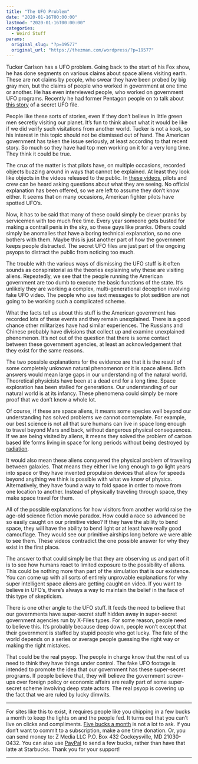 ```yaml
---
title: "The UFO Problem"
date: "2020-01-16T00:00:00"
lastmod: "2020-01-16T00:00:00"
categories:
  - Weird Stuff
params:
  original_slug: "?p=19577"
  original_url: "https://thezman.com/wordpress/?p=19577"
---
```


Tucker Carlson has a UFO problem. Going back to the start of his Fox
show, he has done segments on various claims about space aliens visiting
earth. These are not claims by people, who swear they have been probed
by big gray men, but the claims of people who worked in government at
one time or another. He has even interviewed people, who worked on
government UFO programs. Recently he had former Pentagon people on to
talk about [this
story](https://www.washingtonexaminer.com/news/secret-ufo-files-could-cause-exceptionally-grave-damage-to-us-national-security)
of a secret UFO file.

People like these sorts of stories, even if they don’t believe in little
green men secretly visiting our planet. It’s fun to think about what it
would be like if we did verify such visitations from another world.
Tucker is not a kook, so his interest in this topic should not be
dismissed out of hand. The American government has taken the issue
seriously, at least according to that recent story. So much so they have
had top men working on it for a very long time. They think it could be
true.

The crux of the matter is that pilots have, on multiple occasions,
recorded objects buzzing around in ways that cannot be explained. At
least they look like objects in the videos released to the public. In
[these
videos](https://www.nbcnews.com/news/us-news/navy-confirms-videos-did-capture-ufo-sightings-it-calls-them-n1056201),
pilots and crew can be heard asking questions about what they are
seeing. No official explanation has been offered, so we are left to
assume they don’t know either. It seems that on many occasions, American
fighter pilots have spotted UFO’s.

Now, it has to be said that many of these could simply be clever pranks
by servicemen with too much free time. Every year someone gets busted
for making a contrail penis in the sky, so these guys like pranks.
Others could simply be anomalies that have a boring technical
explanation, so no one bothers with them. Maybe this is just another
part of how the government keeps people distracted. The secret UFO files
are just part of the ongoing psyops to distract the public from noticing
too much.

The trouble with the various ways of dismissing the UFO stuff is it
often sounds as conspiratorial as the theories explaining why these are
visiting aliens. Repeatedly, we see that the people running the American
government are too dumb to execute the basic functions of the state.
It’s unlikely they are working a complex, multi-generational deception
involving fake UFO video. The people who use text messages to plot
sedition are not going to be working such a complicated scheme.

What the facts tell us about this stuff is the American government has
recorded lots of these events and they remain unexplained. There is a
good chance other militarizes have had similar experiences. The Russians
and Chinese probably have divisions that collect up and examine
unexplained phenomenon. It’s not out of the question that there is some
contact between these government agencies, at least an acknowledgement
that they exist for the same reasons.

The two possible explanations for the evidence are that it is the result
of some completely unknown natural phenomenon or it is space aliens.
Both answers would mean large gaps in our understanding of the natural
world. Theoretical physicists have been at a dead end for a long time.
Space exploration has been stalled for generations. Our understanding of
our natural world is at its infancy. These phenomena could simply be
more proof that we don’t know a whole lot.

Of course, if these are space aliens, it means some species well beyond
our understanding has solved problems we cannot contemplate. For
example, our best science is not all that sure humans can live in space
long enough to travel beyond Mars and back, without dangerous physical
consequences. If we are being visited by aliens, it means they solved
the problem of carbon based life forms living in space for long periods
without being destroyed by
[radiation](https://www.nasa.gov/feature/space-radiation-is-risky-business-for-the-human-body).

It would also mean these aliens conquered the physical problem of
traveling between galaxies. That means they either live long enough to
go light years into space or they have invented propulsion devices that
allow for speeds beyond anything we think is possible with what we know
of physics. Alternatively, they have found a way to fold space in order
to move from one location to another. Instead of physically traveling
through space, they make space travel for them.

All of the possible explanations for how visitors from another world
raise the age-old science fiction movie paradox. How could a race so
advanced be so easily caught on our primitive video? If they have the
ability to bend space, they will have the ability to bend light or at
least have really good camouflage. They would see our primitive airships
long before we were able to see them. These videos contradict the one
possible answer for why they exist in the first place.

The answer to that could simply be that they are observing us and part
of it is to see how humans react to limited exposure to the possibility
of aliens. This could be nothing more than part of the simulation that
is our existence. You can come up with all sorts of entirely unprovable
explanations for why super intelligent space aliens are getting caught
on video. If you want to believe in UFO’s, there’s always a way to
maintain the belief in the face of this type of skepticism.

There is one other angle to the UFO stuff. It feeds the need to believe
that our governments have super-secret stuff hidden away in super-secret
government agencies run by X-Files types. For some reason, people need
to believe this. It’s probably because deep down, people won’t except
that their government is staffed by stupid people who got lucky. The
fate of the world depends on a series or average people guessing the
right way or making the right mistakes.

That could be the real psyop. The people in charge know that the rest of
us need to think they have things under control. The fake UFO footage is
intended to promote the idea that our government has these super-secret
programs. If people believe that, they will believe the government
screw-ups over foreign policy or economic affairs are really part of
some super-secret scheme involving deep state actors. The real psyop is
covering up the fact that we are ruled by lucky dimwits.

------------------------------------------------------------------------

For sites like this to exist, it requires people like you chipping in a
few bucks a month to keep the lights on and the people fed. It turns out
that you can’t live on clicks and compliments.
<a href="https://www.subscribestar.com/the-z-blog"
rel="noopener noreferrer" target="_blank">Five bucks a month</a> is not
a lot to ask. If you don’t want to commit to a subscription, make a one
time donation. Or, you can send money to: Z Media LLC P.O. Box 432
Cockeysville, MD 21030-0432. You can also use <a
href="https://www.paypal.com/cgi-bin/webscr?cmd=_s-xclick&amp;hosted_button_id=UDAS2Q8JYA6CN&amp;source=url"
rel="noopener noreferrer" target="_blank">PayPal</a> to send a few
bucks, rather than have that latte at Starbucks. Thank you for your
support!

------------------------------------------------------------------------
